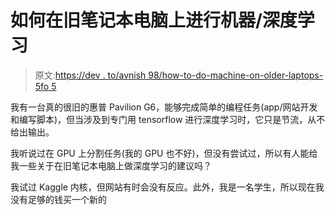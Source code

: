 # 如何在旧笔记本电脑上进行机器/深度学习

> 原文:[https://dev . to/avnish 98/how-to-do-machine-on-older-laptops-5fo 5](https://dev.to/avnish98/how-to-do-machinedeep-learning-on-older-laptops-5fo5)

我有一台真的很旧的惠普 Pavilion G6，能够完成简单的编程任务(app/网站开发和编写脚本)，但当涉及到专门用 tensorflow 进行深度学习时，它只是节流，从不给出输出。

我听说过在 GPU 上分割任务(我的 GPU 也不好)，但没有尝试过，所以有人能给我一些关于在旧笔记本电脑上做深度学习的建议吗？

我试过 Kaggle 内核，但网站有时会没有反应。此外，我是一名学生，所以现在我没有足够的钱买一个新的